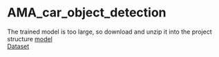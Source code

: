 # AMA_car_object_detection
 The trained model is too large, so download and unzip it into the project structure [model](https://drive.google.com/drive/folders/1r72DuznYEKnheaOm-7efuqEwRuop1kRc?usp=sharing)    
[Dataset](https://www.kaggle.com/datasets/sshikamaru/car-object-detection)
